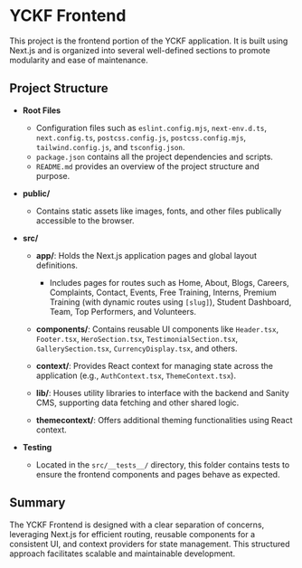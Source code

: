 

# YCKF Frontend

This project is the frontend portion of the YCKF application. It is built using Next.js and is organized into several well-defined sections to promote modularity and ease of maintenance.

## Project Structure

- **Root Files**
  - Configuration files such as `eslint.config.mjs`, `next-env.d.ts`, `next.config.ts`, `postcss.config.js`, `postcss.config.mjs`, `tailwind.config.js`, and `tsconfig.json`.
  - `package.json` contains all the project dependencies and scripts.
  - `README.md` provides an overview of the project structure and purpose.

- **public/**
  - Contains static assets like images, fonts, and other files publically accessible to the browser.

- **src/**
  - **app/**: Holds the Next.js application pages and global layout definitions.
    - Includes pages for routes such as Home, About, Blogs, Careers, Complaints, Contact, Events, Free Training, Interns, Premium Training (with dynamic routes using `[slug]`), Student Dashboard, Team, Top Performers, and Volunteers.
  
  - **components/**: Contains reusable UI components like `Header.tsx`, `Footer.tsx`, `HeroSection.tsx`, `TestimonialSection.tsx`, `GallerySection.tsx`, `CurrencyDisplay.tsx`, and others.

  - **context/**: Provides React context for managing state across the application (e.g., `AuthContext.tsx`, `ThemeContext.tsx`).
  
  - **lib/**: Houses utility libraries to interface with the backend and Sanity CMS, supporting data fetching and other shared logic.
  
  - **themecontext/**: Offers additional theming functionalities using React context.

- **Testing**
  - Located in the `src/__tests__/` directory, this folder contains tests to ensure the frontend components and pages behave as expected.

## Summary

The YCKF Frontend is designed with a clear separation of concerns, leveraging Next.js for efficient routing, reusable components for a consistent UI, and context providers for state management. This structured approach facilitates scalable and maintainable development.
